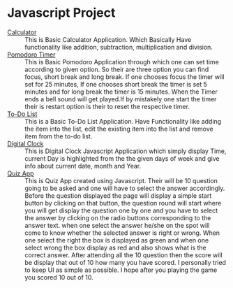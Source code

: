 <h1>Javascript Project</h1>

<dl>
  <dt><a href="https://pawargithub.github.io/javascript-multi-project-repo/Day_1_Calculator">Calculator</a></dt>
  <dd>This is Basic Calculator Application. Which Basically Have functionality like addition, subtraction, multiplication and division.</dd>
  <dt><a href="https://pawargithub.github.io/javascript-multi-project-repo/Day_2_Pomodoro_countdown">Pomodoro Timer</a></dt>
  <dd>This is Basic Pomodoro Application through which one can set time according to given option. So their are three option you can find focus, short break and long break. If one chooses focus the timer will set for 25 minutes, If one chooses short break the timer is set 5 minutes and for long break the timer is 15 minutes. When the Timer ends a bell sound will get played.If 
 by mistakely one start the timer their is restart option is their to reset the respective timer.</dd>
  <dt><a href="https://pawargithub.github.io/javascript-multi-project-repo/Day_3_To-Do_List">To-Do List</a></dt>
  <dd>This is a Basic To-Do List Application. Have Functionality like adding the item into the list, edit the existing item into the list and remove item from the to-do list.</dd>
  <dt><a href="Dhttps://pawargithub.github.io/javascript-multi-project-repo/ay_4_Digital_clock">Digital Clock</a></dt>
  <dd>This is Digital Clock Javascript Application which simply display Time, current Day is highlighted from the the given days of week and give info about current date, month and Year.
</dd>
  <dt><a href="Dhttps://pawargithub.github.io/javascript-multi-project-repo/Day_5_Quiz_App">Quiz App</a></dt>
  <dd>This is Quiz App created using Javascript. Their will be 10 question going to be asked and one will have to select the answer accordingly. Before the question displayed the page will display a simple start button by clicking on that button, the question round will start where you will get display the question one by one and you have to select the answer by clicking on the radio buttons corresponding to the answer text. when one select the answer he/she on the spot will come to know whether the selected answer is right or wrong. When one select the right the box is displayed as green and when one select wrong the box display as red and also shows what is the correct answer. After attending all the 10 question then the score will be display that out of 10 how many you have scored. I personally tried to keep UI as simple as possible. I hope after you playing the game you scored 10 out of 10.</dd>
</dl>

